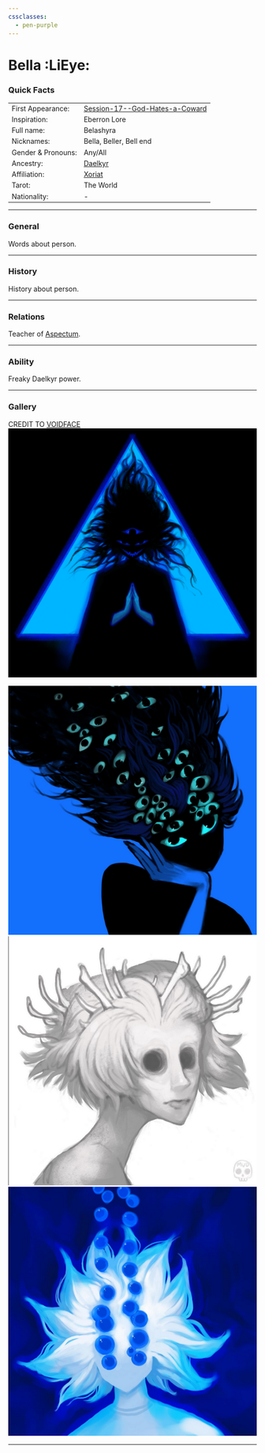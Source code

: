 ```yaml
---
cssclasses:
  - pen-purple
---
```

# Bella :LiEye:
### Quick Facts

|                    |                                                                                                                             |
| ------------------ | --------------------------------------------------------------------------------------------------------------------------- |
| First Appearance:  | [Session-17--God-Hates-a-Coward](../-Session-Notes/-4-Bees-made-honey-in-the-lions-skull/Session-17--God-Hates-a-Coward.md) |
| Inspiration:          | Eberron Lore                                                                                                                |
| Full name:         | Belashyra                                                                                                                   |
| Nicknames:         | Bella, Beller, Bell end                                                                                                     |
| Gender & Pronouns: | Any/All                                                                                                                     |
| Ancestry:          | [Daelkyr](../-Groups/Daelkyr.md)                                                                                            |
| Affiliation:       | [Xoriat](../-Locations--Planes/Xoriat.md)                                                                                   |
| Tarot:             | The World                                                                                                                   |
| Nationality:       | -                                                                                                                           |
***
### General
Words about person.

***
### History
History about person.

***
### Relations
Teacher of [Aspectum](Aspectum.md).

***
### Ability
Freaky Daelkyr power.

***
### Gallery

CREDIT TO [VOIDFACE](https://www.instagram.com/voidface_entity?igsh=MTR1cDkyYXhsdWlnMA%3D%3D)
![BELLA1](-images/BELLA1.png)

![BELLA3](-images/BELLA3.png)
![BELLA4](-images/BELLA4.png)
![BELLA5](-images/BELLA5.png)
***
